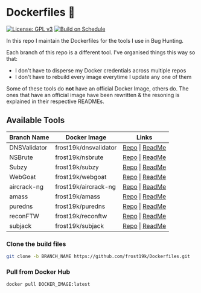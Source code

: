# Dockerfiles 🐳

[![License: GPL v3](https://img.shields.io/badge/License-GPLv3-blue.svg)](https://github.com/frost19k/Dockerfiles/blob/master/LICENSE)
[![Build on Schedule](https://github.com/frost19k/Dockerfiles/actions/workflows/build-on-schedue.yml/badge.svg?branch=master)](https://github.com/frost19k/Dockerfiles/actions/workflows/build-on-schedue.yml)

In this repo I maintain the Dockerfiles for the tools I use in Bug Hunting.

Each branch of this repo is a different tool. I've organised things this way so that:
- I don't have to disperse my Docker credentials across multiple repos
- I don't have to rebuild every image everytime I update any one of them

Some of these tools do **not** have an official Docker Image, others do. The ones that have an official image have been rewritten & the resoning is explained in their respective READMEs.

## Available Tools

| Branch Name   | Docker Image           | Links          |
|---------------|------------------------|----------------|
| DNSValidator  | frost19k/dnsvalidator  | [Repo](https://github.com/frost19k/DNSValidator) \| [ReadMe](https://github.com/frost19k/Dockerfiles/blob/DNSValidator/README.md)
| NSBrute       | frost19k/nsbrute       | [Repo](https://github.com/shivsahni/NSBrute) \| [ReadMe](https://github.com/frost19k/Dockerfiles/blob/NSBrute/README.md)
| Subzy         | frost19k/subzy         | [Repo](https://github.com/LukaSikic/subzy) \| [ReadMe](https://github.com/frost19k/Dockerfiles/blob/Subzy/README.md)
| WebGoat       | frost19k/webgoat       | [Repo](https://github.com/WebGoat/WebGoat) \| [ReadMe](https://github.com/frost19k/Dockerfiles/blob/WebGoat/README.md)
| aircrack-ng   | frost19k/aircrack-ng   | [Repo](https://github.com/aircrack-ng/aircrack-ng) \| [ReadMe](https://github.com/frost19k/Dockerfiles/blob/aircrack-ng/README.md)
| amass         | frost19k/amass         | [Repo](https://github.com/OWASP/Amass) \| [ReadMe](https://github.com/frost19k/Dockerfiles/blob/amass/README.md)
| puredns       | frost19k/puredns       | [Repo](https://github.com/d3mondev/puredns) \| [ReadMe](https://github.com/frost19k/Dockerfiles/blob/puredns/README.md)
| reconFTW      | frost19k/reconftw      | [Repo](https://github.com/six2dez/reconftw) \| [ReadMe](https://github.com/frost19k/Dockerfiles/blob/reconFTW/README.md)
| subjack       | frost19k/subjack       | [Repo](https://github.com/haccer/subjack) \| [ReadMe](https://github.com/frost19k/Dockerfiles/blob/subjack/README.md)

### Clone the build files
```bash
git clone -b BRANCH_NAME https://github.com/frost19k/Dockerfiles.git
```

### Pull from Docker Hub
```bash
docker pull DOCKER_IMAGE:latest
```
